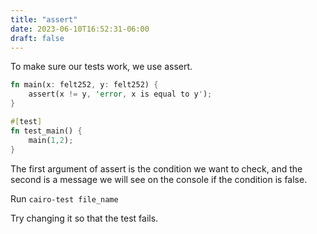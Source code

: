 ```yaml
---
title: "assert"
date: 2023-06-10T16:52:31-06:00
draft: false
---
```

To make sure our tests work, we use assert.

```rust {.codebox}
fn main(x: felt252, y: felt252) {
    assert(x != y, 'error, x is equal to y');
}

#[test]
fn test_main() {
    main(1,2);
}
```

The first argument of assert is the condition we want to check, and the second is a message we will see on the console if the condition is false.

Run ```cairo-test file_name```

Try changing it so that the test fails.
